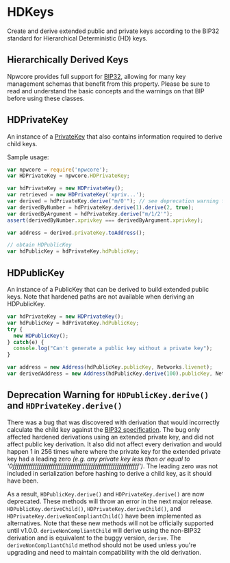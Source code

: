 # HDKeys
Create and derive extended public and private keys according to the BIP32 standard for Hierarchical Deterministic (HD) keys.

## Hierarchically Derived Keys
Npwcore provides full support for [BIP32](https://github.com/bitcoin/bips/blob/master/bip-0032.mediawiki), allowing for many key management schemas that benefit from this property. Please be sure to read and understand the basic concepts and the warnings on that BIP before using these classes.

## HDPrivateKey
An instance of a [PrivateKey](privatekey.md) that also contains information required to derive child keys.

Sample usage:

```javascript
var npwcore = require('npwcore');
var HDPrivateKey = npwcore.HDPrivateKey;

var hdPrivateKey = new HDPrivateKey();
var retrieved = new HDPrivateKey('xpriv...');
var derived = hdPrivateKey.derive("m/0'"); // see deprecation warning for derive
var derivedByNumber = hdPrivateKey.derive(1).derive(2, true);
var derivedByArgument = hdPrivateKey.derive("m/1/2'");
assert(derivedByNumber.xprivkey === derivedByArgument.xprivkey);

var address = derived.privateKey.toAddress();

// obtain HDPublicKey
var hdPublicKey = hdPrivateKey.hdPublicKey;
```

## HDPublicKey
An instance of a PublicKey that can be derived to build extended public keys. Note that hardened paths are not available when deriving an HDPublicKey.

```javascript
var hdPrivateKey = new HDPrivateKey();
var hdPublicKey = hdPrivateKey.hdPublicKey;
try {
  new HDPublicKey();
} catch(e) {
  console.log("Can't generate a public key without a private key");
}

var address = new Address(hdPublicKey.publicKey, Networks.livenet);
var derivedAddress = new Address(hdPublicKey.derive(100).publicKey, Networks.testnet); // see deprecation warning for derive
```

## Deprecation Warning for `HDPublicKey.derive()` and `HDPrivateKey.derive()`


There was a bug that was discovered with derivation that would incorrectly calculate the child key against the [BIP32 specification](https://github.com/bitcoin/bips/blob/master/bip-0032.mediawiki).
The bug only affected hardened derivations using an extended private key, and did not affect public key derivation. It also did not affect every derivation and would happen 1 in 256 times where where the private key for the extended private key had a leading zero *(e.g. any private key less than or equal to '0fffffffffffffffffffffffffffffffffffffffffffffffffffffffffffffff')*. The leading zero was not included in serialization before hashing to derive a child key, as it should have been.

As a result, `HDPublicKey.derive()` and `HDPrivateKey.derive()` are now deprecated. These methods will throw an error in the next major release.
`HDPublicKey.deriveChild()`, `HDPrivateKey.deriveChild()`, and `HDPrivateKey.deriveNonCompliantChild()` have been implemented as alternatives. Note that these new methods will not be officially supported until v1.0.0.  `deriveNonCompliantChild` will derive using the non-BIP32 derivation and is equivalent to the buggy version, `derive`. The `deriveNonCompliantChild` method should not be used unless you're upgrading and need to maintain compatibility with the old derivation.
